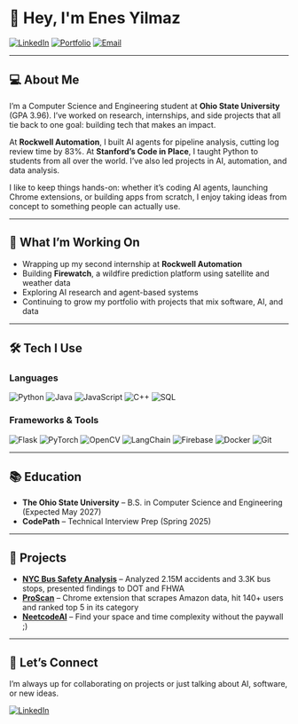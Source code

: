# 👋 Hey, I'm Enes Yilmaz

[![LinkedIn](https://img.shields.io/badge/LinkedIn-Connect-blue?style=for-the-badge&logo=linkedin)](https://www.linkedin.com/in/enes-y)
[![Portfolio](https://img.shields.io/badge/Portfolio-Visit-brightgreen?style=for-the-badge&logo=github)](https://enes.web.app)
[![Email](https://img.shields.io/badge/Email-Contact-red?style=for-the-badge&logo=gmail)](mailto:enesyilmaz5157@gmail.com)

---

## 💻 About Me

I’m a Computer Science and Engineering student at **Ohio State University** (GPA 3.96). I’ve worked on research, internships, and side projects that all tie back to one goal: building tech that makes an impact.  

At **Rockwell Automation**, I built AI agents for pipeline analysis, cutting log review time by 83%. At **Stanford’s Code in Place**, I taught Python to students from all over the world. I’ve also led projects in AI, automation, and data analysis.  

I like to keep things hands-on: whether it’s coding AI agents, launching Chrome extensions, or building apps from scratch, I enjoy taking ideas from concept to something people can actually use.  

---

## 🔭 What I’m Working On

- Wrapping up my second internship at **Rockwell Automation**  
- Building **Firewatch**, a wildfire prediction platform using satellite and weather data  
- Exploring AI research and agent-based systems  
- Continuing to grow my portfolio with projects that mix software, AI, and data  

---

## 🛠️ Tech I Use

### Languages
![Python](https://img.shields.io/badge/Python-3776AB?style=flat-square&logo=python&logoColor=white)
![Java](https://img.shields.io/badge/Java-%23ED8B00.svg?logo=openjdk&logoColor=white)
![JavaScript](https://img.shields.io/badge/JavaScript-F7DF1E?style=flat-square&logo=javascript&logoColor=black)
![C++](https://img.shields.io/badge/C++-00599C?style=flat-square&logo=c%2B%2B&logoColor=white)
![SQL](https://img.shields.io/badge/SQL-4479A1?style=flat-square&logo=mysql&logoColor=white)

### Frameworks & Tools  
![Flask](https://img.shields.io/badge/Flask-000000?style=flat-square&logo=flask&logoColor=white)
![PyTorch](https://img.shields.io/badge/PyTorch-EE4C2C?style=flat-square&logo=pytorch&logoColor=white)
![OpenCV](https://img.shields.io/badge/OpenCV-5C3EE8?style=flat-square&logo=opencv&logoColor=white)
![LangChain](https://img.shields.io/badge/LangChain-000000?style=flat-square)
![Firebase](https://img.shields.io/badge/Firebase-ffca28?style=flat-square&logo=firebase&logoColor=black)
![Docker](https://img.shields.io/badge/Docker-2496ED?style=flat-square&logo=docker&logoColor=white)
![Git](https://img.shields.io/badge/Git-F05032?style=flat-square&logo=git&logoColor=white)

---

## 📚 Education

- **The Ohio State University** – B.S. in Computer Science and Engineering (Expected May 2027)  
- **CodePath** – Technical Interview Prep (Spring 2025)  

---

## 🌟 Projects

 
- **[NYC Bus Safety Analysis](https://enes.web.app/NSDC%20Research%20Poster.pdf)** – Analyzed 2.15M accidents and 3.3K bus stops, presented findings to DOT and FHWA  
- **[ProScan](https://proscanbot.web.app/)** – Chrome extension that scrapes Amazon data, hit 140+ users and ranked top 5 in its category
- **[NeetcodeAI](https://github.com/EnesYilmazcode/neetcodeai)** – Find your space and time complexity without the paywall ;) 

---

## 🤝 Let’s Connect

I’m always up for collaborating on projects or just talking about AI, software, or new ideas.  

[![LinkedIn](https://img.shields.io/badge/LinkedIn-Connect-blue?style=for-the-badge&logo=linkedin)](https://www.linkedin.com/in/enes-y)

